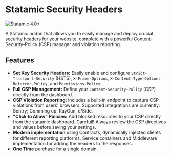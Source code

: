 # Statamic Security Headers

[![Statamic 4.0+](https://img.shields.io/badge/Statamic-4.0%2B-FF269E?style=for-the-badge&logo=statamic)](https://statamic.com)

A Statamic addon that allows you to easily manage and deploy crucial security headers for your website, complete with a powerful Content-Security-Policy (CSP) manager and violation reporting.

## Features

-   **Set Key Security Headers:** Easily enable and configure `Strict-Transport-Security` (HSTS), `X-Frame-Options`, `X-Content-Type-Options`, `Referrer-Policy`, and `Permissions-Policy`.
-   **Full CSP Management:** Define your `Content-Security-Policy` (CSP) directly from the dashboard.
-   **CSP Violation Reporting:** Includes a built-in endpoint to capture CSP violations from users' browsers. Supported integrations are currently: Sentry; Comming up: RayGun, c/Side.
-   **"Click to Allow" Policies:** Add blocked resources to your CSP directly from the statamic dashboard. Carefull! Always review the CSP directives and values before saving your settings.
-   **Modern implementation** using Contracts, dynamically injected clients for different reporting platforms, Service containers and Middleware implementation for adding the headers to the responses.
-   **One Time** purchase for a single domain.
